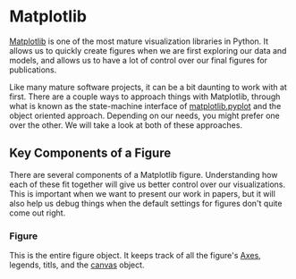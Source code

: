 # Matplotlib

[Matplotlib][1] is one of the most mature visualization libraries
in Python. It allows us to quickly create figures when we are
first exploring our data and models, and allows us to have a
lot of control over our final figures for publications.

Like many mature software projects, it can be a bit daunting 
to work with at first. There are a couple ways to approach things 
with Matplotlib, through what is known as the state-machine interface
of [matplotlib.pyplot][2] and the object oriented approach. Depending 
on our needs, you might prefer one over the other. We will take 
a look at both of these approaches. 


## Key Components of a Figure

There are several components of a Matplotlib figure. Understanding 
how each of these fit together will give us better control over our
visualizations. This is important when we want to present our work 
in papers, but it will also help us debug things when the default 
settings for figures don't quite come out right.

### Figure

This is the entire figure object. It keeps track of all the figure's 
[Axes][3], legends, titls, and the [canvas][4] object. 


[comment]: References

[1]: https://matplotlib.org/
[2]: https://matplotlib.org/3.1.1/api/_as_gen/matplotlib.pyplot.html#module-matplotlib.pyplot
[3]: https://matplotlib.org/api/axes_api.html#matplotlib.axes.Axes
[4]: https://matplotlib.org/3.2.2/api/backend_bases_api.html#matplotlib.backend_bases.FigureCanvasBase
